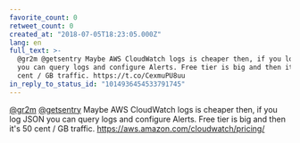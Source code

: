 ```yaml
---
favorite_count: 0
retweet_count: 0
created_at: "2018-07-05T18:23:05.000Z"
lang: en
full_text: >-
  @gr2m @getsentry Maybe AWS CloudWatch logs is cheaper then, if you log JSON
  you can query logs and configure Alerts. Free tier is big and then it's 50
  cent / GB traffic. https://t.co/CexmuPU8uu
in_reply_to_status_id: "1014936454533791745"
---
```


[@gr2m](https://twitter.com/gr2m) [@getsentry](https://twitter.com/getsentry)
Maybe AWS CloudWatch logs is cheaper then, if you log JSON you can query logs
and configure Alerts. Free tier is big and then it's 50 cent / GB traffic.
<https://aws.amazon.com/cloudwatch/pricing/>
